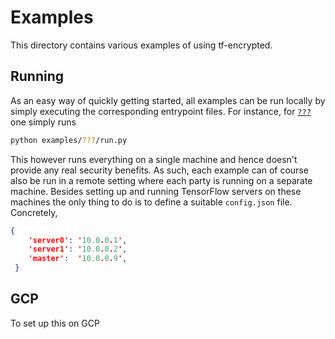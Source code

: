 # Examples

This directory contains various examples of using tf-encrypted.

## Running

As an easy way of quickly getting started, all examples can be run locally by simply executing the corresponding entrypoint files. For instance, for [`???`]() one simply runs

```sh
python examples/???/run.py
```

This however runs everything on a single machine and hence doesn't provide any real security benefits. As such, each example can of course also be run in a remote setting where each party is running on a separate machine. Besides setting up and running TensorFlow servers on these machines the only thing to do is to define a suitable `config.json` file. Concretely,

```json
{
    'server0': '10.0.0.1',
    'server1': '10.0.0.2',
    'master':  '10.0.0.9',
 }
```

## GCP

To set up this on GCP